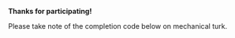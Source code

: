 
**Thanks for participating!**

Please take note of the completion code below on mechanical turk.    


